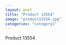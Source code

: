 ```yaml
---
layout: post
title: "Product 13554"
image: "product13554.jpg"
categories: "category1"
---
```

Product 13554
